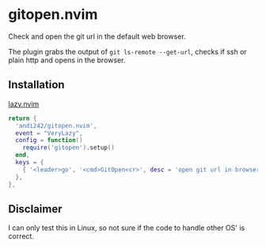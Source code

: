 # gitopen.nvim

Check and open the git url in the default web browser.

The plugin grabs the output of `git ls-remote --get-url`, checks if ssh or plain http and opens in the browser.

## Installation

[lazy.nvim](https://github.com/folke/lazy.nvim)

```lua
return {
  'andi242/gitopen.nvim',
  event = "VeryLazy",
  config = function()
    require('gitopen').setup()
  end,
  keys = {
    { '<leader>go', '<cmd>GitOpen<cr>', desc = 'open git url in browser' },
  },
},
```

## Disclaimer

I can only test this in Linux, so not sure if the code to handle other OS' is correct.
